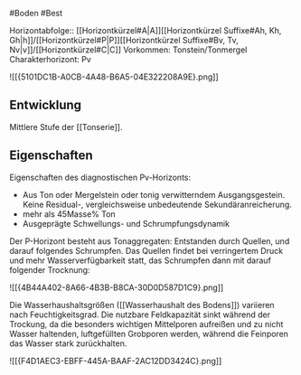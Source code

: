 #Boden #Best 

Horizontabfolge:: [[Horizontkürzel#A|A]][[Horizontkürzel Suffixe#Ah, Kh, Gh|h]]/[[Horizontkürzel#P|P]][[Horizontkürzel Suffixe#Bv, Tv, Nv|v]]/[[Horizontkürzel#C|C]]
Vorkommen: Tonstein/Tonmergel
Charakterhorizont: Pv

![[{5101DC1B-A0CB-4A48-B6A5-04E322208A9E}.png]]

## Entwicklung

Mittlere Stufe der [[Tonserie]].

## Eigenschaften

Eigenschaften des diagnostischen Pv-Horizonts:
- Aus Ton oder Mergelstein oder tonig verwitterndem Ausgangsgestein. Keine Residual-, vergleichsweise unbedeutende Sekundäranreicherung.
- mehr als 45Masse% Ton 
- Ausgeprägte Schwellungs- und Schrumpfungsdynamik

Der P-Horizont besteht aus Tonaggregaten: Entstanden durch Quellen, und darauf folgendes Schrumpfen. Das Quellen findet bei verringertem Druck und mehr Wasserverfügbarkeit statt, das Schrumpfen dann mit darauf folgender Trocknung:

![[{4B44A402-8A66-4B3B-B8CA-30D0D587D1C9}.png]]

Die Wasserhaushaltsgrößen ([[Wasserhaushalt des Bodens]]) variieren nach Feuchtigkeitsgrad. Die nutzbare Feldkapazität sinkt während der Trockung, da die besonders wichtigen Mittelporen aufreißen und zu nicht Wasser haltenden, luftgefüllten Grobporen werden, während die Feinporen das Wasser stark zurückhalten. 

![[{F4D1AEC3-EBFF-445A-BAAF-2AC12DD3424C}.png]]